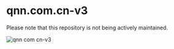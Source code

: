 qnn.com.cn-v3
=============

Please note that this repository is not being actively maintained.

![qnn com cn-v3](https://f.cloud.github.com/assets/1284703/2059876/f44ff736-8be0-11e3-9f1b-8181b5427d92.jpg)

